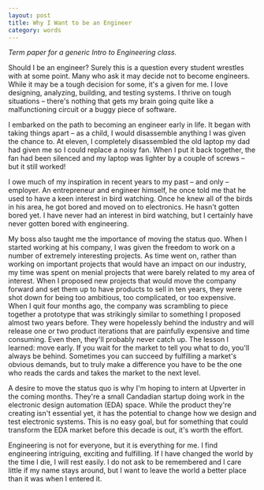 ```yaml
---
layout: post
title: Why I Want to be an Engineer   
category: words
---
```

*Term paper for a generic Intro to Engineering class.*

Should I be an engineer? Surely this is a question every student wrestles with at some point. Many who ask it may decide not to become engineers. While it may be a tough decision for some, it's a given for me. I love designing, analyzing, building, and testing systems. I thrive on tough situations – there's nothing that gets my brain going quite like a malfunctioning circuit or a buggy piece of software.

I embarked on the path to becoming an engineer early in life. It began with taking things apart – as a child, I would disassemble anything I was given the chance to. At eleven, I completely disassembled the old laptop my dad had given me so I could replace a noisy fan. When I put it back together, the fan had been silenced and my laptop was lighter by a couple of screws – but it still worked!

I owe much of my inspiration in recent years to my past – and only – employer. An entrepreneur and engineer himself, he once told me that he used to have a keen interest in bird watching. Once he knew all of the birds in his area, he got bored and moved on to electronics. He hasn't gotten bored yet. I have never had an interest in bird watching, but I certainly have never gotten bored with engineering.

My boss also taught me the importance of moving the status quo. When I started working at his company, I was given the freedom to work on a number of extremely interesting projects. As time went on, rather than working on important projects that would have an impact on our industry, my time was spent on menial projects that were barely related to my area of interest. When I proposed new projects that would move the company forward and set them up to have products to sell in ten years, they were shot down for being too ambitious, too complicated, or too expensive. When I quit four months ago, the company was scrambling to piece together a prototype that was strikingly similar to something I proposed almost two years before. They were hopelessly behind the industry and will release one or two product iterations that are painfully expensive and time consuming. Even then, they'll probably never catch up. The lesson I learned: move early. If you wait for the market to tell you what to do, you'll always be behind. Sometimes you can succeed by fulfilling a market's obvious demands, but to truly make a difference you have to be the one who reads the cards and takes the market to the next level.

A desire to move the status quo is why I'm hoping to intern at Upverter in the coming months. They're a small Candadian startup doing work in the electronic design automation (EDA) space. While the product they're creating isn't essential yet, it has the potential to change how we design and test electronic systems. This is no easy goal, but for something that could transform the EDA market before this decade is out, it's worth the effort.

Engineering is not for everyone, but it is everything for me. I find engineering intriguing, exciting and fulfilling. If I have changed the world by the time I die, I will rest easily. I do not ask to be remembered and I care little if my name stays around, but I want to leave the world a better place than it was when I entered it.